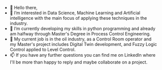 - 👋 Hello there,
- 👀 I’m interested in Data Science, Machine Learning and Artificial intelligence with the main focus of applying these techniques in the industry.
- 🌱 I’m currently developing my skills in python programming and already am halfway through Master's Degree in Process Control Engineering.
- 💞️ My current job is in the oil industry, as a Control Room operator and my Master's project includes Digital Twin development,  and Fuzzy Logic Control applied to Level Control.
- 📫 If you have any further questions you can find me on LinkedIn where I'll be more than happy to reply and maybe collaborate on a project.

<!---
DScardini91/DScardini91 is a ✨ special ✨ repository because its `README.md` (this file) appears on your GitHub profile.
You can click the Preview link to take a look at your changes.
--->
